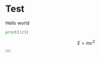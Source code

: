 # Test

Hello world

```python
print(123)
```

$$
E=mc^2
$$


<Button />

<script setup>
import Button from './Button.vue'
</script>